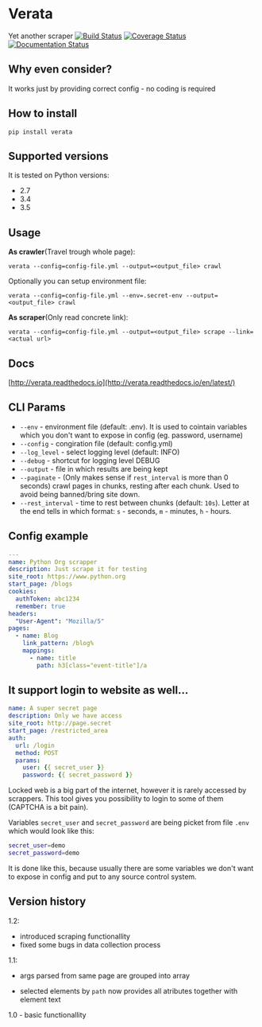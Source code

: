 # Verata
Yet another scraper
[![Build Status](https://travis-ci.org/CodersOfTheNight/verata.svg?branch=master)](https://travis-ci.org/CodersOfTheNight/verata)
[![Coverage Status](https://coveralls.io/repos/github/CodersOfTheNight/verata/badge.svg?branch=master)](https://coveralls.io/github/CodersOfTheNight/verata?branch=master)
[![Documentation Status](https://readthedocs.org/projects/verata/badge/?version=latest)](http://verata.readthedocs.io/en/latest/?badge=latest)

Why even consider?
------------------
It works just by providing correct config - no coding is required

How to install
--------------
`pip install verata` 

Supported versions
------------------
It is tested on Python versions:
- 2.7
- 3.4
- 3.5

Usage
-----
**As crawler**(Travel trough whole page):

`verata --config=config-file.yml --output=<output_file> crawl`

Optionally you can setup environment file:

`verata --config=config-file.yml --env=.secret-env --output=<output_file> crawl`

**As scraper**(Only read concrete link):

`verata --config=config-file.yml --output=<output_file> scrape --link=<actual url>`

Docs
----
[http://verata.readthedocs.io](http://verata.readthedocs.io/en/latest/)

CLI Params
----------
- `--env` - environment file (default: .env). It is used to cointain variables which you don't want to expose in config (eg. password, username)
- `--config` - congiration file (default: config.yml)
- `--log_level` - select logging level (default: INFO)
- `--debug` - shortcut for logging level DEBUG
- `--output` - file in which results are being kept
- `--paginate` - (Only makes sense if `rest_interval` is more than 0 seconds) crawl pages in chunks, resting after each chunk. Used to avoid being banned/bring site down.
- `--rest_interval` - time to rest between chunks (default: `10s`). Letter at the end tells in which format: `s` - seconds, `m` - minutes, `h` - hours.

Config example
--------------
```yaml
---
name: Python Org scrapper
description: Just scrape it for testing
site_root: https://www.python.org
start_page: /blogs
cookies:
  authToken: abc1234
  remember: true
headers:
  "User-Agent": "Mozilla/5"
pages:
  - name: Blog
    link_pattern: /blog%
    mappings:
      - name: title
        path: h3[class="event-title"]/a
```


It support login to website as well...
--------------------------------------
```yaml
name: A super secret page
description: Only we have access
site_root: http://page.secret
start_page: /restricted_area
auth:
  url: /login
  method: POST
  params:
    user: {{ secret_user }}
    password: {{ secret_password }}
```

Locked web is a big part of the internet, however it is rarely accessed by scrappers.
This tool gives you possibility to login to some of them (CAPTCHA is a bit pain).

Variables `secret_user` and `secret_password` are being picket from file `.env`
which would look like this:
```bash
secret_user=demo
secret_password=demo
```

It is done like this, because usually there are some variables we don't want to expose in config and put to any source control system.

Version history
---------------
1.2:
  - introduced scraping functionallity
  - fixed some bugs in data collection process
  
1.1:
  - args parsed from same page are grouped into array
  
  - selected elements by `path` now provides all atributes together with element text
  
1.0 - basic functionallity
